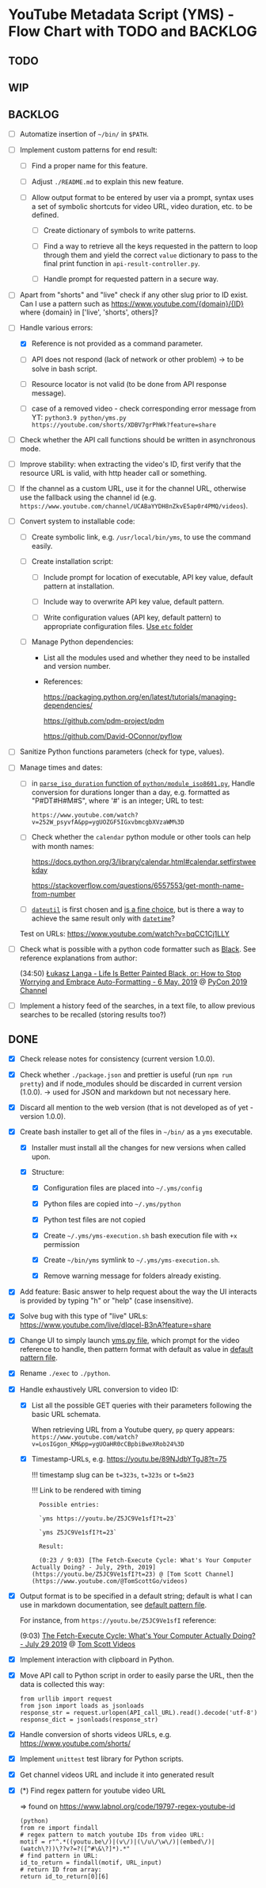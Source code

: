 # YouTube Metadata Script (YMS) - Flow Chart with TODO and BACKLOG

## TODO

## WIP

## BACKLOG

- [ ] Automatize insertion of `~/bin/` in `$PATH`.

-   [ ] Implement custom patterns for end result:

    -   [ ] Find a proper name for this feature.

    -   [ ] Adjust `./README.md` to explain this new feature.

    -   [ ] Allow output format to be entered by user via a prompt, syntax uses a set of symbolic shortcuts for video URL, video duration, etc. to be defined.

        -   [ ] Create dictionary of symbols to write patterns.

        -   [ ] Find a way to retrieve all the keys requested in the pattern to loop through them and yield the correct `value` dictionary to pass to the final print function in `api-result-controller.py`.

        -   [ ] Handle prompt for requested pattern in a secure way.

-   [ ] Apart from "shorts" and "live" check if any other slug prior to ID exist. Can I use a pattern such as https://www.youtube.com/{domain}/{ID} where {domain} in ['live', 'shorts', others]?

-   [ ] Handle various errors:

    -   [x] Reference is not provided as a command parameter.

    -   [ ] API does not respond (lack of network or other problem) -> to be solve in bash script.

    -   [ ] Resource locator is not valid (to be done from API response message).

    -   [ ] case of a removed video - check corresponding error message from YT:
            `python3.9 python/yms.py https://youtube.com/shorts/XDBV7grPhWk?feature=share`

-   [ ] Check whether the API call functions should be written in asynchronous mode.

-   [ ] Improve stability: when extracting the video's ID, first verify that the resource URL is valid, with http header call or something.

-   [ ] If the channel as a custom URL, use it for the channel URL, otherwise use the fallback using the channel id (e.g. `https://www.youtube.com/channel/UCABaYYDH8nZkvE5ap0r4PMQ/videos`).

-   [ ] Convert system to installable code:

    -   [ ] Create symbolic link, e.g. `/usr/local/bin/yms`, to use the command easily.

    -   [ ] Create installation script:

        -   [ ] Include prompt for location of executable, API key value, default pattern at installation.

        -   [ ] Include way to overwrite API key value, default pattern.

        -   [ ] Write configuration values (API key, default pattern) to appropriate configuration files. [Use `etc` folder](https://tldp.org/LDP/Linux-Filesystem-Hierarchy/html/etc.html)

    -   [ ] Manage Python dependencies:

        -   List all the modules used and whether they need to be installed and version number.

        -   References:

            https://packaging.python.org/en/latest/tutorials/managing-dependencies/

            https://github.com/pdm-project/pdm

            https://github.com/David-OConnor/pyflow

-   [ ] Sanitize Python functions parameters (check for type, values).

-   [ ] Manage times and dates:

    -   [ ] in [`parse_iso_duration` function of `python/module_iso8601.py`](../python/module_iso8601.py), Handle conversion for durations longer than a day, e.g. formatted as "P#DT#H#M#S", where '#' is an integer; URL to test:

        `https://www.youtube.com/watch?v=252W_psyvfA&pp=ygUOZGF5IGxvbmcgbXVzaWM%3D`

    -   [ ] Check whether the `calendar` python module or other tools can help with month names:

        https://docs.python.org/3/library/calendar.html#calendar.setfirstweekday

        https://stackoverflow.com/questions/6557553/get-month-name-from-number

    -   [ ] [`dateutil`](https://pypi.org/project/python-dateutil/) is first chosen and [is a fine choice](https://dateutil.readthedocs.io/en/stable/), but is there a way to achieve the same result only with [`datetime`](https://docs.python.org/3/library/datetime.html#datetime-objects)?

    Test on URLs: https://www.youtube.com/watch?v=bqCC1Cj1LLY

-   [ ] Check what is possible with a python code formatter such as [Black](https://github.com/psf/black). See reference explanations from author:

    (34:50) [Łukasz Langa - Life Is Better Painted Black, or: How to Stop Worrying and Embrace Auto-Formatting - 6 May. 2019](https://youtu.be/esZLCuWs_2Y) @ [PyCon 2019 Channel](https://www.youtube.com/channel/UCxs2IIVXaEHHA4BtTiWZ2mQ/videos)

-   [ ] Implement a history feed of the searches, in a text file, to allow previous searches to be recalled (storing results too?)

## DONE

-   [x] Check release notes for consistency (current version 1.0.0).

-   [x] Check whether `./package.json` and prettier is useful (run `npm run pretty`) and if node_modules should be discarded in current version (1.0.0). -> used for JSON and markdown but not necessary here.

-   [x] Discard all mention to the web version (that is not developed as of yet - version 1.0.0).

-   [x] Create bash installer to get all of the files in `~/bin/` as a `yms` executable.

    -   [x] Installer must install all the changes for new versions when called upon.

    -   [x] Structure:

        -   [x] Configuration files are placed into `~/.yms/config`

        -   [x] Python files are copied into `~/.yms/python`

        -   [x] Python test files are not copied

        -   [x] Create `~/.yms/yms-execution.sh` bash execution file with `+x` permission

        -   [x] Create `~/bin/yms` symlink to `~/.yms/yms-execution.sh`.

        -   [x] Remove warning message for folders already existing.

-   [x] Add feature: Basic answer to help request about the way the UI interacts is provided by typing "h" or "help" (case insensitive).

-   [x] Solve bug with this type of "live" URLs:
        https://www.youtube.com/live/dIqcel-B3nA?feature=share

-   [x] Change UI to simply launch [yms.py file](../python/yms.py), which prompt for the video reference to handle, then pattern format with default as value in [default pattern file](../python/config/default_pattern.py).

-   [x] Rename `./exec` to `./python`.

-   [x] Handle exhaustively URL conversion to video ID:

    -   [x] List all the possible GET queries with their parameters following the basic URL schemata.

        When retrieving URL from a Youtube query, `pp` query appears: `https://www.youtube.com/watch?v=LosIGgon_KM&pp=ygUOaHR0cCBpbiBweXRob24%3D`

    -   [x] Timestamp-URLs, e.g. https://youtu.be/89NJdbYTgJ8?t=75

        !!! timestamp slug can be `t=323s`, `t=323s` or `t=5m23`

        !!! Link to be rendered with timing

            Possible entries:

            `yms https://youtu.be/Z5JC9Ve1sfI?t=23`

            `yms Z5JC9Ve1sfI?t=23`

            Result:

            (0:23 / 9:03) [The Fetch-Execute Cycle: What's Your Computer Actually Doing? - July, 29th, 2019](https://youtu.be/Z5JC9Ve1sfI?t=23) @ [Tom Scott Channel](https://www.youtube.com/@TomScottGo/videos)

-   [x] Output format is to be specified in a default string; default is what I can use in markdown documentation, see [default pattern file](../exec/default_pattern.py).

    For instance, from `https://youtu.be/Z5JC9Ve1sfI` reference:

    (9:03) [The Fetch-Execute Cycle: What's Your Computer Actually Doing? - July 29 2019](https://youtu.be/Z5JC9Ve1sfI) @ [Tom Scott Videos](https://www.youtube.com/@TomScottGo/videos)

-   [x] Implement interaction with clipboard in Python.

-   [x] Move API call to Python script in order to easily parse the URL, then the data is collected this way:

    ```
    from urllib import request
    from json import loads as jsonloads
    response_str = request.urlopen(API_call_URL).read().decode('utf-8')
    response_dict = jsonloads(response_str)
    ```

-   [x] Handle conversion of shorts videos URLs, e.g. https://www.youtube.com/shorts/

-   [x] Implement `unittest` test library for Python scripts.

-   [x] Get channel videos URL and include it into generated result

-   [x] (\*) Find regex pattern for youtube video URL

    => found on https://www.labnol.org/code/19797-regex-youtube-id

    ```
    (python)
    from re import findall
    # regex pattern to match youtube IDs from video URL:
    motif = r"^.*((youtu.be\/)|(v\/)|(\/u\/\w\/)|(embed\/)|(watch\?))\??v?=?([^#\&\?]*).*"
    # find pattern in URL:
    id_to_return = findall(motif, URL_input)
    # return ID from array:
    return id_to_return[0][6]
    ```
